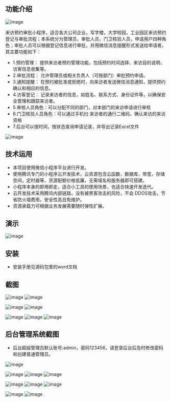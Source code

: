## 功能介绍 
![image](https://github.com/nanshanshiyan/WeVisitor/assets/96903743/56d5a950-2315-4305-90d1-6993a04adda5)

 来访预约审批小程序，适合各大公司企业，写字楼，大学校园，工业园区来访预约登记与审批流程；本系统分为管理员，审批人员，门卫核验人员，申请用户四种角色；审批人员可以根据登记信息进行审批，并用微信消息提醒形式发送给申请者，其主要功能如下：

- 1.预约管理： 提供来访者预约管理功能，包括预约时间选择、来访目的说明、访客信息收集等。
- 2.审批流程： 允许管理员或相关负责人（可按部门）审批预约申请。
- 3.通知提醒： 在预约被批准或拒绝时，向来访者发送微信消息通知，提供预约确认和相应的信息。
- 4.访客登记： 记录来访者的信息，如姓名、联系方式、身份证件等，以确保安全管理和跟踪来访者。
- 5.审核人员角色：可以分配不同的部门，对本部门的来访申请进行审核
- 6.门卫核验人员角色：可以通过手机扫 来访者的通行二维码，确认来访的来访资格
- 7.后台可以按时间，按状态查询申请记录，并导出记录Excel文件

![image](https://github.com/nanshanshiyan/WeVisitor/assets/96903743/e682c102-9ada-41ff-a62e-624552768083)


## 技术运用
- 本项目使用微信小程序平台进行开发。
- 使用腾讯专门的小程序云开发技术，云资源包含云函数，数据库，带宽，存储空间，定时器等，资源配额价格低廉，无需域名和服务器即可搭建。
- 小程序本身的即用即走，适合小工具的使用场景，也适合快速开发迭代。
- 云开发技术采用腾讯内部链路，没有被黑客攻击的风险，不会 DDOS攻击，节省防火墙费用，安全性高且免维护。
- 资源承载力可根据业务发展需要随时弹性扩展。  
 



## 演示 
![image](https://github.com/nanshanshiyan/WeVisitor/assets/96903743/f5e8f94c-a92a-417b-970c-aa62ee3a7841)
 

## 安装

- 安装手册见源码包里的word文档 





## 截图 
![image](https://github.com/nanshanshiyan/WeVisitor/assets/96903743/34c0b207-be46-4158-b275-6292a80ecaa4)
![image](https://github.com/nanshanshiyan/WeVisitor/assets/96903743/6cdf4db6-9591-4984-9c9c-b42c88c4807a)

![image](https://github.com/nanshanshiyan/WeVisitor/assets/96903743/4b8c93e3-e96a-41d7-97d3-c977aa2a5329)
![image](https://github.com/nanshanshiyan/WeVisitor/assets/96903743/04584ff3-3b80-411c-ae7e-b5c46c63a91b)

 ![image](https://github.com/nanshanshiyan/WeVisitor/assets/96903743/04b6aa57-eddc-4347-8288-913a3fe22f95)
![image](https://github.com/nanshanshiyan/WeVisitor/assets/96903743/46f7c786-2024-4715-a6f8-058e9f64cd90)
![image](https://github.com/nanshanshiyan/WeVisitor/assets/96903743/d6be27bb-84e1-4037-85f9-a9630a90148e)


## 后台管理系统截图 
- 后台超级管理员默认账号:admin，密码123456，请登录后台后及时修改密码和创建普通管理员。

![image](https://github.com/nanshanshiyan/WeVisitor/assets/96903743/d9d1449d-3bd2-49d1-be5c-ac5a55f0f2bf)

![image](https://github.com/nanshanshiyan/WeVisitor/assets/96903743/d612ab52-8c0a-4f83-84c7-b0cf81eface9)
![image](https://github.com/nanshanshiyan/WeVisitor/assets/96903743/c25acb00-7673-4e2a-b7ea-a5faa56493be)
![image](https://github.com/nanshanshiyan/WeVisitor/assets/96903743/66d4f54d-657d-4382-9fa9-4f3155d54e74)

![image](https://github.com/nanshanshiyan/WeVisitor/assets/96903743/84547e85-9dd7-4ba3-aa47-787c19b20281)
![image](https://github.com/nanshanshiyan/WeVisitor/assets/96903743/23155947-a951-4c70-b554-5a532ebf2d72)
![image](https://github.com/nanshanshiyan/WeVisitor/assets/96903743/ffbdadb7-6e8a-44b8-9b68-d2df59728fa4)

![image](https://github.com/nanshanshiyan/WeVisitor/assets/96903743/1b86052f-be6c-48c0-93be-6ee93593663d)
![image](https://github.com/nanshanshiyan/WeVisitor/assets/96903743/16dc9841-d5fb-44f9-8379-0eb27c9a44f7)











